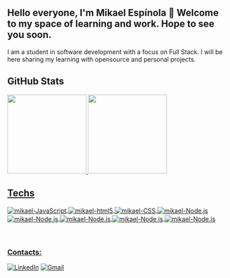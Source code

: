 ## Hello everyone, I'm Mikael Espínola 👋 Welcome to my space of learning and work. Hope to see you soon. 

I am a student in software development with a focus on Full Stack. I will be here sharing my learning with opensource and personal projects.
<div>
    
## GitHub Stats
<div>
  <a href="https://github.com/mikael-espinola">
  <img height="180em" src="https://github-readme-stats.vercel.app/api?username=mikael-espinola&show_icons=true&theme=tokyonight&include_all_commits=true&count_private=true"/>
  <img height="180em" src="https://github-readme-stats.vercel.app/api/top-langs/?username=mikael-espinola&layout=compact&langs_count=8&theme=tokyonight"/>
</div>



## Techs
<div style="display: inline_block">
    <img align="center" alt="mikael-JavaScript" src="https://img.shields.io/badge/JavaScript-F7DF1E?style=for-the-badge&logo=javascript&logoColor=black" />
    <img align="center" alt="mikael-html5" src="https://img.shields.io/badge/HTML5-E34F26?style=for-the-badge&logo=html5&logoColor=white" />
    <img align="center" alt="mikael-CSS" src="https://img.shields.io/badge/CSS3-1572B6?style=for-the-badge&logo=css3&logoColor=white" />
    <img align="center" alt="mikael-Node.js" src="https://img.shields.io/badge/React-20232A?style=for-the-badge&logo=react&logoColor=61DAFB" />
    <img align="center" alt="mikael-Node.js" src="https://img.shields.io/badge/Vue.js-35495E?style=for-the-badge&logo=vue.js&logoColor=4FC08D" />
    <img align="center" alt="mikael-Node.js" src="https://img.shields.io/badge/Angular-DD0031?style=for-the-badge&logo=angular&logoColor=white" />
    <img align="center" alt="mikael-Node.js" src="https://img.shields.io/badge/Bootstrap-563D7C?style=for-the-badge&logo=bootstrap&logoColor=white" />
    <img align="center" alt="mikael-Node.js" src="https://img.shields.io/badge/MySQL-00000F?style=for-the-badge&logo=mysql&logoColor=white" />
    
    
    
    
    	
   
</div><br/><br/>

### Contacts:
[![LinkedIn](https://img.shields.io/badge/LinkedIn-0077B5?style=for-the-badge&logo=linkedin&logoColor=white)](https://www.linkedin.com/in/mikaelespinola/)
[![Gmail](https://img.shields.io/badge/Gmail-D14836?style=for-the-badge&logo=gmail&logoColor=white)](mailto:mikaelespinolaa@gmail.com)
